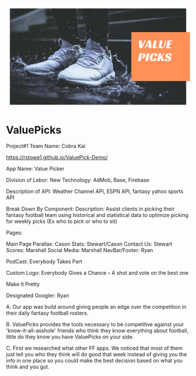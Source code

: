 ![valuepicks](https://raw.githubusercontent.com/casongordy/ValuePicks/master/valuepicks.png)


# ValuePicks
Project#1
Team Name: Cobra Kai

https://rstowe1.github.io/ValuePick-Demo/

App Name: Value Picker

Division of Labor:
New Technology: AdMob, Base, Firebase

Description of API: Weather Channel API, ESPN API, fantasy yahoo sports API

Break Down By Component:
Description: Assist clients in picking their fantasy football team using historical and statistical data to optimize picking for weekly picks (Ex who to pick or who to sit)

Pages:

Main Page Parallax: Cason
Stats: Stewart/Cason
Contact Us: Stewart
Scores: Marshall
Social Media: Marshall
NavBar/Footer: Ryan

PodCast: Everybody Takes Part

Custom Logo: Everybody Gives a Chance – A shot and vote on the best one

Make It Pretty

Designated Googler: Ryan

A. Our app was build around giving people an edge over the competition in their daily fantasy football rosters.

B.  ValuePicks provides the tools necessary to be competitive against your 'know-it-all-asshole' friends who think they know everything about football, little do they know you have ValuePicks on your side.

C. First we researched what other FF apps. We noticed that most of them just tell you who they think will do good that week instead of giving you the info in one place so you could make the best decision based on what you think and you gut.  
